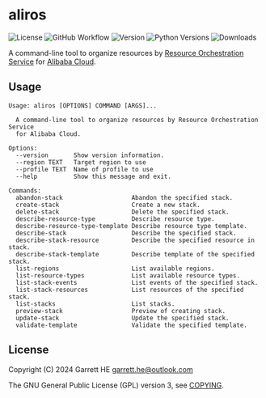# aliros

![License](https://img.shields.io/github/license/garrett-he/aliros)
![GitHub Workflow](https://img.shields.io/github/actions/workflow/status/garrett-he/aliros/ubuntu-jammy.yml)
![Version](https://img.shields.io/pypi/v/aliros)
![Python Versions](https://img.shields.io/pypi/pyversions/aliros)
![Downloads](https://img.shields.io/pypi/dm/aliros)

A command-line tool to organize resources by [Resource Orchestration Service][1]
for [Alibaba Cloud][2].

## Usage

```
Usage: aliros [OPTIONS] COMMAND [ARGS]...

  A command-line tool to organize resources by Resource Orchestration Service
  for Alibaba Cloud.

Options:
  --version       Show version information.
  --region TEXT   Target region to use
  --profile TEXT  Name of profile to use
  --help          Show this message and exit.

Commands:
  abandon-stack                   Abandon the specified stack.
  create-stack                    Create a new stack.
  delete-stack                    Delete the specified stack.
  describe-resource-type          Describe resource type.
  describe-resource-type-template Describe resource type template.
  describe-stack                  Describe the specified stack.
  describe-stack-resource         Describe the specified resource in stack.
  describe-stack-template         Describe template of the specified stack.
  list-regions                    List available regions.
  list-resource-types             List available resource types.
  list-stack-events               List events of the specified stack.
  list-stack-resources            List resources of the specified stack.
  list-stacks                     List stacks.
  preview-stack                   Preview of creating stack.
  update-stack                    Update the specified stack.
  validate-template               Validate the specified template.

```

## License

Copyright (C) 2024 Garrett HE <garrett.he@outlook.com>

The GNU General Public License (GPL) version 3, see [COPYING](./COPYING).

[1]: https://www.alibabacloud.com/help/doc-detail/28852.html

[2]: https://www.alibabacloud.com
